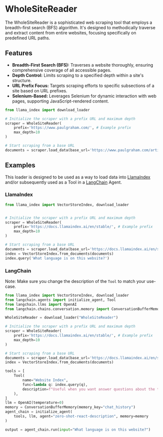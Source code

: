 # WholeSiteReader

The WholeSiteReader is a sophisticated web scraping tool that employs a breadth-first search (BFS) algorithm. It's designed to methodically traverse and extract content from entire websites, focusing specifically on predefined URL paths.

## Features

- **Breadth-First Search (BFS):** Traverses a website thoroughly, ensuring comprehensive coverage of all accessible pages.
- **Depth Control:** Limits scraping to a specified depth within a site's structure.
- **URL Prefix Focus:** Targets scraping efforts to specific subsections of a site based on URL prefixes.
- **Selenium-Based:** Leverages Selenium for dynamic interaction with web pages, supporting JavaScript-rendered content.

```python
from llama_index import download_loader

# Initialize the scraper with a prefix URL and maximum depth
scraper = WholeSiteReader(
    prefix='https://www.paulgraham.com/', # Example prefix
    max_depth=10
)

# Start scraping from a base URL
documents = scraper.load_data(base_url='https://www.paulgraham.com/articles.html') # Example base URL
```

## Examples

This loader is designed to be used as a way to load data into [LlamaIndex](https://github.com/run-llama/llama_index/tree/main/llama_index) and/or subsequently used as a Tool in a [LangChain](https://github.com/hwchase17/langchain) Agent.

### LlamaIndex

```python
from llama_index import VectorStoreIndex, download_loader


# Initialize the scraper with a prefix URL and maximum depth
scraper = WholeSiteReader(
    prefix='https://docs.llamaindex.ai/en/stable/', # Example prefix
    max_depth=10
)

# Start scraping from a base URL
documents = scraper.load_data(base_url='https://docs.llamaindex.ai/en/stable/') # Example base URL
index = VectorStoreIndex.from_documents(documents)
index.query('What language is on this website?')
```

### LangChain

Note: Make sure you change the description of the `Tool` to match your use-case.

```python
from llama_index import VectorStoreIndex, download_loader
from langchain.agents import initialize_agent, Tool
from langchain.llms import OpenAI
from langchain.chains.conversation.memory import ConversationBufferMemory

WholeSiteReader = download_loader("WholeSiteReader")

# Initialize the scraper with a prefix URL and maximum depth
scraper = WholeSiteReader(
    prefix='https://docs.llamaindex.ai/en/stable/', # Example prefix
    max_depth=10
)

# Start scraping from a base URL
documents = scraper.load_data(base_url='https://docs.llamaindex.ai/en/stable/') # Example base URL
index = VectorStoreIndex.from_documents(documents)

tools = [
    Tool(
        name="Website Index",
        func=lambda q: index.query(q),
        description=f"Useful when you want answer questions about the text on websites.",
    ),
]
llm = OpenAI(temperature=0)
memory = ConversationBufferMemory(memory_key="chat_history")
agent_chain = initialize_agent(
    tools, llm, agent="zero-shot-react-description", memory=memory
)

output = agent_chain.run(input="What language is on this website?")
```
